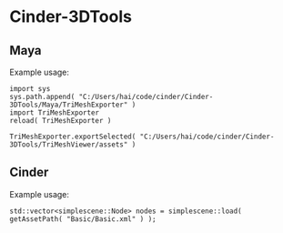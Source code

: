 # Cinder-3DTools

## Maya ##
Example usage:
```
import sys
sys.path.append( "C:/Users/hai/code/cinder/Cinder-3DTools/Maya/TriMeshExporter" )
import TriMeshExporter
reload( TriMeshExporter )
 
TriMeshExporter.exportSelected( "C:/Users/hai/code/cinder/Cinder-3DTools/TriMeshViewer/assets" )
```

## Cinder ##
Example usage:
```
std::vector<simplescene::Node> nodes = simplescene::load( getAssetPath( "Basic/Basic.xml" ) );
```
